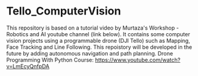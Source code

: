 # Tello_ComputerVision
This repository is based on a tutorial video by Murtaza's Workshop - Robotics and AI youtube channel (link below). It contains some computer vision projects using a programmable drone (DJI Tello) such as Mapping, Face Tracking and Line Following.
This repoistory will be developed in the future by adding autonomous navigation and path planning.
Drone Programming With Python Course: https://www.youtube.com/watch?v=LmEcyQnfpDA
